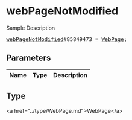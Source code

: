 # webPageNotModified

Sample Description

<pre>
<a href="../constructor/webPageNotModified.md">webPageNotModified</a>#85849473 = <a href="../type/WebPage.md">WebPage</a>;
</pre>

## Parameters

| Name | Type | Description |
|------|:----:|-------------|

## Type

&lt;a href=&#34;../type/WebPage.md&#34;&gt;WebPage&lt;/a&gt;
